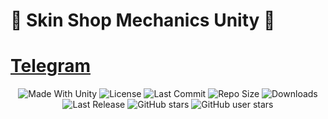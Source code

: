 # 💖 Skin Shop Mechanics Unity 💖

# [Telegram](https://t.me/DevLogUnity)


<p align="center">
  <a>
    <img alt="Made With Unity" src="https://img.shields.io/badge/made%20with-Unity-57b9d3.svg?logo=Unity">
  </a>
  <a>
    <img alt="License" src="https://img.shields.io/github/license/RimuruDev/Skin-Shop-Mechanics-Unity?logo=github">
  </a>
  <a>
    <img alt="Last Commit" src="https://img.shields.io/github/last-commit/RimuruDev/Skin-Shop-Mechanics-Unity?logo=Mapbox&color=orange">
  </a>
  <a>
    <img alt="Repo Size" src="https://img.shields.io/github/repo-size/RimuruDev/Skin-Shop-Mechanics-Unity?logo=VirtualBox">
  </a>
  <a>
    <img alt="Downloads" src="https://img.shields.io/github/downloads/RimuruDev/Skin-Shop-Mechanics-Unity/total?color=brightgreen">
  </a>
  <a>
    <img alt="Last Release" src="https://img.shields.io/github/v/release/RimuruDev/Skin-Shop-Mechanics-Unity?include_prereleases&logo=Dropbox&color=yellow">
  </a>
  <a>
    <img alt="GitHub stars" src="https://img.shields.io/github/stars/RimuruDev/Skin-Shop-Mechanics-Unity?branch=master&label=Stars&logo=GitHub&logoColor=ffffff&labelColor=282828&color=informational&style=flat">
  </a>
    <a>
    <img alt="GitHub user stars" src="https://img.shields.io/github/stars/RimuruDev?affiliations=OWNER&branch=main&label=User%20Stars&logo=GitHub&logoColor=ffffff&labelColor=282828&color=informational&style=flat">
  </a>
</p>
